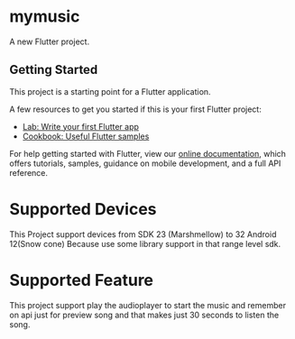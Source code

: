 # mymusic

A new Flutter project.

## Getting Started

This project is a starting point for a Flutter application.

A few resources to get you started if this is your first Flutter project:

- [Lab: Write your first Flutter app](https://flutter.dev/docs/get-started/codelab)
- [Cookbook: Useful Flutter samples](https://flutter.dev/docs/cookbook)

For help getting started with Flutter, view our
[online documentation](https://flutter.dev/docs), which offers tutorials,
samples, guidance on mobile development, and a full API reference.


# Supported Devices 

This Project support devices from SDK 23 (Marshmellow) to 32 Android 12(Snow cone) Because use some library support in that range level sdk.

# Supported Feature 

This project support play the audioplayer to start the music and remember on api just for preview song and that makes just 30 seconds to listen the song.
